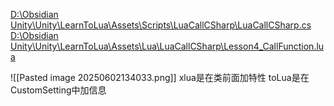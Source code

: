 [D:\Obsidian Unity\Unity\LearnToLua\Assets\Scripts\LuaCallCSharp\LuaCallCSharp.cs](file:///d%3A/Obsidian%20Unity/Unity/LearnToLua/Assets/Scripts/LuaCallCSharp/LuaCallCSharp.cs)
[D:\Obsidian Unity\Unity\LearnToLua\Assets\Lua\LuaCallCSharp\Lesson4_CallFunction.lua](file:///d%3A/Obsidian%20Unity/Unity/LearnToLua/Assets/Lua/LuaCallCSharp/Lesson4_CallFunction.lua)

![[Pasted image 20250602134033.png]]
xlua是在类前面加特性 toLua是在CustomSetting中加信息